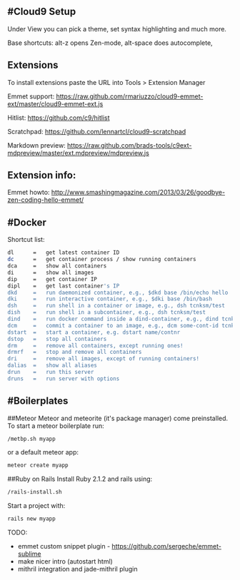 #Cloud9 Setup
-----
Under View you can pick a theme, set syntax highlighting and much more.

Base shortcuts: alt-z opens Zen-mode, alt-space does autocomplete, 

Extensions
------
To install extensions paste the URL into Tools > Extension Manager

Emmet support:    https://raw.github.com/rmariuzzo/cloud9-emmet-ext/master/cloud9-emmet-ext.js

Hitlist:          https://github.com/c9/hitlist

Scratchpad:       https://github.com/lennartcl/cloud9-scratchpad

Markdown preview: https://raw.github.com/brads-tools/c9ext-mdpreview/master/ext.mdpreview/mdpreview.js


Extension info:
-------
Emmet howto:
http://www.smashingmagazine.com/2013/03/26/goodbye-zen-coding-hello-emmet/

#Docker
-------
Shortcut list:
```sh
dl      =   get latest container ID
dc      =   get container process / show running containers
dca     =   show all containers
di      =   show all images
dip     =   get container IP
dipl    =   get last container's IP
dkd     =   run daemonized container, e.g., $dkd base /bin/echo hello
dki     =   run interactive container, e.g., $dki base /bin/bash
dsh     =   run shell in a container or image, e.g., dsh tcnksm/test 
dish    =   run shell in a subcontainer, e.g., dsh tcnksm/test 
dind    =   run docker command inside a dind-container, e.g., dind tcnksm/test 
dcm     =   commit a container to an image, e.g., dcm some-cont-id tcnksm/test 
dstart  =   start a container, e.g. dstart name/contnr
dstop   =   stop all containers
drm     =   remove all containers, except running ones!
drmrf   =   stop and remove all containers
dri     =   remove all images, except of running containers!
dalias  =   show all aliases
drun    =   run this server
druns   =   run server with options
```
#Boilerplates
-------
##Meteor
Meteor and meteorite (it's package manager) come preinstalled.
To start a meteor boilerplate run:
```sh
/metbp.sh myapp
```
or a default meteor app:
```sh
meteor create myapp
```

##Ruby on Rails
Install Ruby 2.1.2 and rails using:
```sh
/rails-install.sh
```
Start a project with:
```sh
rails new myapp
```


TODO:
- emmet custom snippet plugin - https://github.com/sergeche/emmet-sublime
- make nicer intro (autostart html)
- mithril integration and jade-mithril plugin